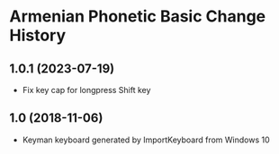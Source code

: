 Armenian Phonetic Basic Change History
====================

1.0.1 (2023-07-19)
------------------
* Fix key cap for longpress Shift key

1.0 (2018-11-06)
----------------
* Keyman keyboard generated by ImportKeyboard from Windows 10

